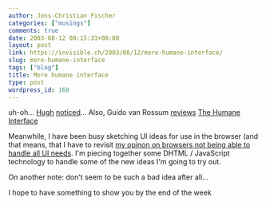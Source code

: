 ```yaml
---
author: Jens-Christian Fischer
categories: ["musings"]
comments: true
date: 2003-08-12 08:15:33+00:00
layout: post
link: https://invisible.ch/2003/08/12/more-humane-interface/
slug: more-humane-interface
tags: ["blog"]
title: More humane interface
type: post
wordpress_id: 160
---
```


uh-oh... [Hugh](https://www.cabezal.com/blog) [noticed](https://www.cabezal.com/blog/archives/000618.shtml#000618)...
Also, Guido van Rossum [reviews](https://www.artima.com/forums/flat.jsp?forum=106&thread=4790) [The Humane Interface](/archives/000155.html)

Meanwhile, I have been busy sketching UI ideas for use in the browser (and that means, that I have to revisit [my opinon on browsers not being able to handle all UI needs](/archives/000132.html). I'm piecing together some DHTML / JavaScript technology to handle some of the new ideas I'm going to try out.

On another note: <iframes> don't seem to be such a bad idea after all...

I hope to have something to show you by the end of the week
